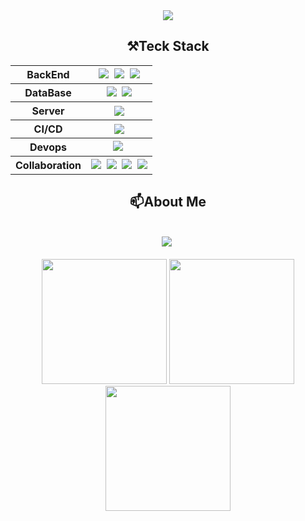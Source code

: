 <!-- Title 타이틀-->
<div align="center">
  <img src="https://capsule-render.vercel.app/api?type=soft&color=023047&height=300&section=header&text=Welcome%20Kijun0708%20Github%20&fontSize=60&animation=fadeIn&fontColor=ffb703&desc=BackEndDeveloper&descAlign=70" />
</div>

##

<!-- Teck Stack 기술스택 -->
<div align="center">
  <h2> ⚒️Teck Stack</h2>
  <table>
    <tr>
      <th>BackEnd</th>
      <th>
        <img src="https://img.shields.io/badge/java-%23ED8B00.svg?style=for-the-badge&logo=openjdk&logoColor=white"/>&nbsp <!-- java -->
        <img src="https://img.shields.io/badge/spring-6DB33F?style=for-the-badge&logo=spring&logoColor=white"/>&nbsp <!-- spring -->
        <img src="https://img.shields.io/badge/springboot-6DB33F?style=for-the-badge&logo=springboot&logoColor=white"/> <!-- springBoot -->
      </th>
    </tr>
    <tr>
      <th>DataBase</th>
      <th>
        <img src="https://img.shields.io/badge/Oracle-F80000?style=for-the-badge&logo=oracle&logoColor=white" />&nbsp <!-- Oracle -->
        <img src="https://img.shields.io/badge/mariaDB-003545?style=for-the-badge&logo=mariaDB&logoColor=white"/> <!-- MariaDB -->
      </th>
    </tr>
    <tr>
      <th>Server</th>
      <th>
        <img src="https://img.shields.io/badge/apache%20tomcat-%23F8DC75.svg?style=for-the-badge&logo=apache-tomcat&logoColor=black" /> <!-- tomcat -->
      </th>
    </tr>
    <tr>
      <th>CI/CD</th>
      <th>
        <img src="https://img.shields.io/badge/junit5-25A162?style=for-the-badge&logo=junit5&logoColor=white"/> <!-- Junit5 -->
      </th>
    </tr>
    <tr>
      <th>Devops</th>
      <th>
        <img src="https://img.shields.io/badge/aws%20ec2-FF9900?style=for-the-badge&logo=amazonec2&logoColor=white"/>&nbsp <!-- AWS EC2-->
      </th>
    </tr>
    <tr>
      <th>Collaboration</th>
      <th>
        <img src="https://img.shields.io/badge/git-F05032?style=for-the-badge&logo=git&logoColor=white"/>&nbsp <!-- git -->
        <img src="https://img.shields.io/badge/github-181717?style=for-the-badge&logo=github&logoColor=white"/>&nbsp <!-- github -->
        <img src="https://img.shields.io/badge/notion-000000?style=for-the-badge&logo=notion&logoColor=white"/>&nbsp <!-- notion -->
        <img src="https://img.shields.io/badge/discord-5865F2?style=for-the-badge&logo=discord&logoColor=white"/> <!-- discord -->
      </th>
    </tr>
  </table>

##
<div align="center">
  <h2> 📫About Me</h2>
  <br>
  <div>
    <a href="mailto:rlwns98@gmail.com"><img src="https://img.shields.io/badge/Gmail-D14836?style=for-the-badge&logo=gmail&logoColor=white"/></a>&nbsp <!-- gmail -->
  </div>
  <br>
  <img height="200px" src="https://github-readme-stats.vercel.app/api/top-langs/?username=Kijun0708&layout=donut" />
  <img height="200px" src="https://github-readme-stats.vercel.app/api?username=Kijun0708&show_icons=true&theme=default" />
  <img height="200px" src="https://mazassumnida.wtf/api/v2/generate_badge?boj=Kijun0708"/>
</div>
